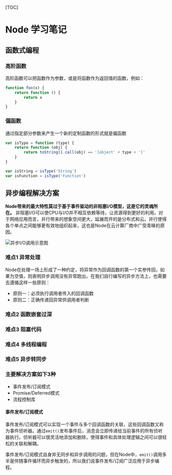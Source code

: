 [TOC]
# Node 学习笔记

## 函数式编程

### 高阶函数

高阶函数可以把函数作为参数，或是将函数作为返回值的函数，例如：

```js
function foo(x) {
    return function () {
        return x
    }
}
```

### 偏函数

通过指定部分参数来产生一个新的定制函数的形式就是偏函数

```js
var isType = function (type) {
    return function (obj) {
        return toString().call(obj) == '[object' + type + ']'
    }
}

var isString = isType('String')
var isFunction = isType('Function')
```

## 异步编程解决方案

**Node带来的最大特性莫过于基于事件驱动的非阻塞I/O模型，这是它的灵魂所在。**
非阻塞I/O可以使CPU与I/O并不相互依赖等待，让资源得到更好的利用。对于网络应用而言，并行带来的想象空间更大，延展而开的是分布式和云。并行使得各个单点之间能够更有效地组织起来，这也是Node在云计算厂商中广受青睐的原因。

![异步I/O调用示意图](http://ohg6w8k1d.bkt.clouddn.com/%E5%BC%82%E6%AD%A5I:O%E8%B0%83%E7%94%A8%E7%A4%BA%E6%84%8F%E5%9B%BE.png)

### 难点1 异常处理

Node在处理一场上形成了一种约定，将异常作为回调函数的第一个实参传回，如果为空值，则表明异步调用没有异常跑出。在我们自行编写的异步方法上，也需要去遵循这样一些原则：

* 原则一：必须执行调用者传入的回调函数
* 原则二：正确传递回异常供调用者判断

### 难点2 函数嵌套过深

### 难点3 阻塞代码

### 难点4 多线程编程

### 难点5 异步转同步

### 主要解决方案如下3种

* 事件发布/订阅模式
* Promise/Deferred模式
* 流程控制库

#### 事件发布/订阅模式

事件发布/订阅模式可以实现一个事件与多个回调函数的关联，这些回调函数又称为事件侦听器。通过`emit()`发布事件后，消息会立即传递给当前事件的所有侦听器执行。侦听器可以很灵活地添加和删除，使得事件和具体处理逻辑之间可以很轻松的关联和解耦。

事件发布/订阅模式自身并无同步和异步调用的问题，但在Node中，`emit()`调用多半是伴随事件循环而异步触发的，所以我们说事件发布/订阅广泛应用于异步编程。
